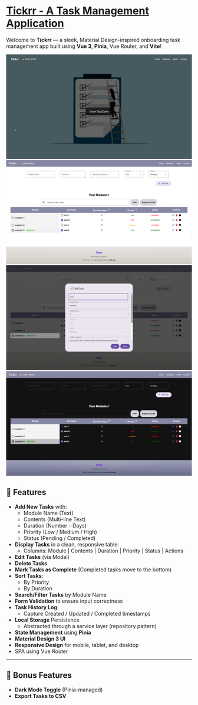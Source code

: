 # [Tickrr - A Task Management Application](https://tickrr-task-management-application.vercel.app/)

Welcome to **Tickrr** — a sleek, Material Design-inspired onboarding task management app built using **Vue 3**, **Pinia**, Vue Router, and **Vite**!

![alt text](image.png)
![alt text](image-1.png)
![alt text](image-2.png)
![alt text](image-3.png)

## 🚀 Features

- **Add New Tasks** with:
  - Module Name (Text)
  - Contents (Multi-line Text)
  - Duration (Number - Days)
  - Priority (Low / Medium / High)
  - Status (Pending / Completed)
- **Display Tasks** in a clean, responsive table:
  - Columns: Module | Contents | Duration | Priority | Status | Actions
- **Edit Tasks** (via Modal)
- **Delete Tasks**
- **Mark Tasks as Complete** (Completed tasks move to the bottom)
- **Sort Tasks**:
  - By Priority
  - By Duration
- **Search/Filter Tasks** by Module Name
- **Form Validation** to ensure input correctness
- **Task History Log**:
  - Capture Created / Updated / Completed timestamps
- **Local Storage** Persistence
  - Abstracted through a service layer (repository pattern)
- **State Management** using **Pinia**
- **Material Design 3 UI**
- **Responsive Design** for mobile, tablet, and desktop
- SPA using Vue Router

---

## 🌟 Bonus Features

- **Dark Mode Toggle** (Pinia-managed)
- **Export Tasks to CSV**